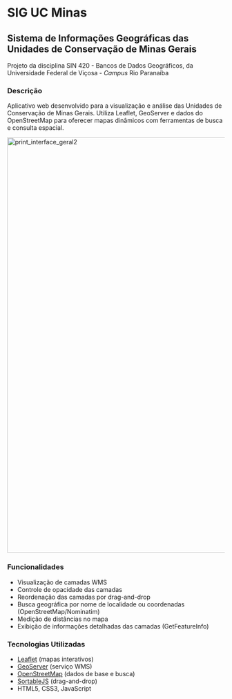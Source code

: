 # SIG UC Minas
## Sistema de Informações Geográficas das Unidades de Conservação de Minas Gerais

Projeto da disciplina SIN 420 - Bancos de Dados Geográficos, da Universidade Federal de Viçosa - *Campus* Rio Paranaíba

### Descrição

Aplicativo web desenvolvido para a visualização e análise das Unidades de Conservação de Minas Gerais. Utiliza Leaflet, GeoServer e dados do OpenStreetMap para oferecer mapas dinâmicos com ferramentas de busca e consulta espacial.

<img width="1912" height="962" alt="print_interface_geral2" src="https://github.com/user-attachments/assets/d7067b6b-6e49-48d5-8dd6-2e90ab206852" />

### Funcionalidades

- Visualização de camadas WMS
- Controle de opacidade das camadas
- Reordenação das camadas por drag-and-drop
- Busca geográfica por nome de localidade ou coordenadas (OpenStreetMap/Nominatim)
- Medição de distâncias no mapa
- Exibição de informações detalhadas das camadas (GetFeatureInfo)

### Tecnologias Utilizadas

- [Leaflet](https://leafletjs.com/) (mapas interativos)
- [GeoServer](https://geoserver.org/) (serviço WMS)
- [OpenStreetMap](https://www.openstreetmap.org/) (dados de base e busca)
- [SortableJS](https://sortablejs.github.io/Sortable/) (drag-and-drop)
- HTML5, CSS3, JavaScript
